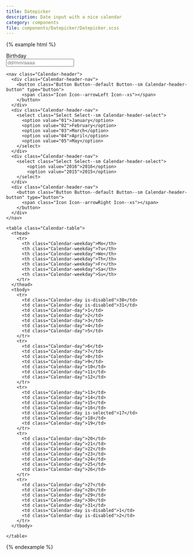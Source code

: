 ```yaml
---
title: Datepicker
description: Date input with a nice calendar
category: components
file: components/Datepicker/Datepicker.scss
---
```


{% example html %}
<div class='Datepicker'>

  <div class="FormGroup">
    <label class="Label" for="birthday">Birthday</label>
    <div class="InputGroup">
      <input type="mail" class="Datepicker-input Input InputGroup-input" placeholder="dd/mm/aaaa" id="birthday" />
      <span class="InputGroup-context">
        <span class="Icon Icon--calendar"></span>
      </span>
    </div>
  </div>

  <div class='Calendar Datepicker-calendar'>

    <nav class="Calendar-header">
      <div class="Calendar-header-nav">
        <button class="Button Button--default Button--sm Calendar-header-button" type="button">
          <span class="Icon Icon--arrowLeft Icon--xs"></span>
        </button>
      </div>
      <div class="Calendar-header-nav">
        <select class="Select Select--sm Calendar-header-select">
          <option value="01">January</option>
          <option value="02">February</option>
          <option value="03">March</option>
          <option value="04">April</option>
          <option value="05">May</option>
        </select>
      </div>
      <div class="Calendar-header-nav">
        <select class="Select Select--sm Calendar-header-select">
            <option value="2016">2016</option>
            <option value="2015">2015</option>
        </select>
      </div>
      <div class="Calendar-header-nav">
        <button class="Button Button--default Button--sm Calendar-header-button" type="button">
          <span class="Icon Icon--arrowRight Icon--xs"></span>
        </button>
      </div>
    </nav>

    <table class="Calendar-table">
      <thead>
        <tr>
          <th class="Calendar-weekday">Mo</th>
          <th class="Calendar-weekday">Tu</th>
          <th class="Calendar-weekday">We</th>
          <th class="Calendar-weekday">Th</th>
          <th class="Calendar-weekday">Fr</th>
          <th class="Calendar-weekday">Sa</th>
          <th class="Calendar-weekday">Su</th>
        </tr>
      </thead>
      <tbody>
        <tr>
          <td class="Calendar-day is-disabled">30</td>
          <td class="Calendar-day is-disabled">31</td>
          <td class="Calendar-day">1</td>
          <td class="Calendar-day">2</td>
          <td class="Calendar-day">3</td>
          <td class="Calendar-day">4</td>
          <td class="Calendar-day">5</td>
        </tr>
        <tr>
          <td class="Calendar-day">6</td>
          <td class="Calendar-day">7</td>
          <td class="Calendar-day">8</td>
          <td class="Calendar-day">9</td>
          <td class="Calendar-day">10</td>
          <td class="Calendar-day">11</td>
          <td class="Calendar-day">12</td>
        </tr>
        <tr>
          <td class="Calendar-day">13</td>
          <td class="Calendar-day">14</td>
          <td class="Calendar-day">15</td>
          <td class="Calendar-day">16</td>
          <td class="Calendar-day is-selected">17</td>
          <td class="Calendar-day">18</td>
          <td class="Calendar-day">19</td>
        </tr>
        <tr>
          <td class="Calendar-day">20</td>
          <td class="Calendar-day">21</td>
          <td class="Calendar-day">22</td>
          <td class="Calendar-day">23</td>
          <td class="Calendar-day">24</td>
          <td class="Calendar-day">25</td>
          <td class="Calendar-day">26</td>
        </tr>
        <tr>
          <td class="Calendar-day">27</td>
          <td class="Calendar-day">28</td>
          <td class="Calendar-day">29</td>
          <td class="Calendar-day">30</td>
          <td class="Calendar-day">31</td>
          <td class="Calendar-day is-disabled">1</td>
          <td class="Calendar-day is-disabled">2</td>
        </tr>
      </tbody>

    </table>
  </div>

</div>
{% endexample %}
